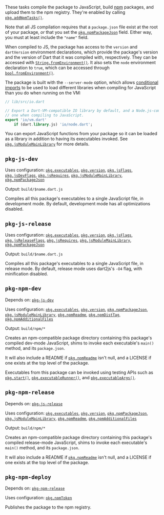 These tasks compile the package to JavaScript, build [npm][] packages, and
upload them to the npm registry. They're enabled by calling
[`pkg.addNpmTasks()`][].

[npm]: https://www.npmjs.com
[`pkg.addNpmTasks()`]: https://pub.dev/documentation/cli_pkg/latest/cli_pkg/addNpmTasks.html

Note that all JS compilation requires that a `package.json` file exist at the
root of your package, *or* that you set the [`pkg.npmPackageJson`][] field.
Either way, you must at least include the `"name"` field.

[`pkg.npmPackageJson`]: https://pub.dev/documentation/cli_pkg/latest/cli_pkg/npmPackageJson.html

When compiled to JS, the package has access to the `version` and `dartVersion`
environment declarations, which provide the package's version and the version of
Dart that it was compiled with, respectively. They can be accessed with
[`String.fromEnvironment()`][]. It also sets the `node` environment declaration
to `true`, which can be accessed through [`bool.fromEnvironment()`][].

[`String.fromEnvironment()`]: https://api.dartlang.org/stable/dart-core/String/String.fromEnvironment.html
[`bool.fromEnvironment()`]: https://api.dartlang.org/stable/dart-core/String/bool.fromEnvironment.html

The package is built with the `--server-mode` option, which allows [conditional
imports][] to be used to load different libraries when compiling for JavaScript
than you do when running on the VM:

[conditional imports]: https://github.com/dart-lang/site-www/issues/1569

```dart
// lib/src/io.dart

// Export a Dart-VM-compatible IO library by default, and a Node.js-compatible
// one when compiling to JavaScript.
export 'io/vm.dart' 
    if (dart.library.js) 'io/node.dart';
```

You can export JavaScript functions from your package so it can be loaded as a
library in addition to having its executables invoked. See
[`pkg.jsModuleMainLibrary`][] for more details.

[`pkg.jsModuleMainLibrary`]: https://pub.dev/documentation/cli_pkg/latest/cli_pkg/jsModuleMainLibrary.html

## `pkg-js-dev`

Uses configuration: [`pkg.executables`][], [`pkg.version`][], [`pkg.jsFlags`][],
[`pkg.jsDevFlags`][], [`pkg.jsRequires`][], [`pkg.jsModuleMainLibrary`][],
[`pkg.npmPackageJson`][]

[`pkg.executables`]: https://pub.dev/documentation/cli_pkg/latest/cli_pkg/executables.html
[`pkg.version`]: https://pub.dev/documentation/cli_pkg/latest/cli_pkg/version.html
[`pkg.jsFlags`]: https://pub.dev/documentation/cli_pkg/latest/cli_pkg/jsFlags.html
[`pkg.jsDevFlags`]: https://pub.dev/documentation/cli_pkg/latest/cli_pkg/jsDevFlags.html
[`pkg.jsRequires`]: https://pub.dev/documentation/cli_pkg/latest/cli_pkg/jsRequires.html

Output: `build/$name.dart.js`

Compiles all this package's executables to a single JavaScript file, in
development mode. By default, development mode has all optimizations disabled.

## `pkg-js-release`

Uses configuration: [`pkg.executables`][], [`pkg.version`][], [`pkg.jsFlags`][],
[`pkg.jsReleaseFlags`][], [`pkg.jsRequires`][], [`pkg.jsModuleMainLibrary`][],
[`pkg.npmPackageJson`][]

[`pkg.jsReleaseFlags`]: https://pub.dev/documentation/cli_pkg/latest/cli_pkg/jsReleaseFlags.html

Output: `build/$name.dart.js`

Compiles all this package's executables to a single JavaScript file, in release
mode. By default, release mode uses dart2js's `-O4` flag, with minification
disabled.

## `pkg-npm-dev`

Depends on: [`pkg-js-dev`][]

[`pkg-js-dev`]: #pkg-js-dev

Uses configuration: [`pkg.executables`][], [`pkg.version`][], [`pkg.npmPackageJson`][], [`pkg.jsModuleMainLibrary`][], [`pkg.npmReadme`][], [`pkg.npmDistTag`][], [`pkg.npmAdditionalFiles`]

[`pkg.npmReadme`]: https://pub.dev/documentation/cli_pkg/latest/cli_pkg/npmReadme.html
[`pkg.npmDistTag`]: https://pub.dev/documentation/cli_pkg/latest/cli_pkg/npmDistTag.html
[`pkg.npmAdditionalFiles`]: https://pub.dev/documentation/cli_pkg/latest/cli_pkg/npmAdditionalFilesTag.html

Output: `build/npm/*`

Creates an npm-compatible package directory containing this package's compiled
dev-mode JavaScript, shims to invoke each executable's `main()` method, and its
`package.json`.

It will also include a README if [`pkg.npmReadme`][] isn't null, and a LICENSE
if one exists at the top level of the package.

Executables from this package can be invoked using testing APIs such as
[`pkg.start()`][], [`pkg.executableRunner()`][], and [`pkg.executableArgs()`][].

[`pkg.start()`]: https://pub.dev/documentation/cli_pkg/latest/testing/version.html
[`pkg.executableRunner()`]: https://pub.dev/documentation/cli_pkg/latest/testing/executableRunner.html
[`pkg.executableArgs()`]: https://pub.dev/documentation/cli_pkg/latest/testing/executableArgs.html

## `pkg-npm-release`

Depends on: [`pkg-js-release`][]

[`pkg-js-release`]: #pkg-js-release

Uses configuration: [`pkg.executables`][], [`pkg.version`][], [`pkg.npmPackageJson`][], [`pkg.jsModuleMainLibrary`][], [`pkg.npmReadme`][], [`pkg.npmAdditionalFiles`]

Output: `build/npm/*`

Creates an npm-compatible package directory containing this package's compiled
release-mode JavaScript, shims to invoke each executable's `main()` method, and
its `package.json`.

It will also include a README if [`pkg.npmReadme`][] isn't null, and a LICENSE
if one exists at the top level of the package.

## `pkg-npm-deploy`

Depends on: [`pkg-npm-release`][]

[`pkg-npm-release`]: #pkg-npm-release

Uses configuration: [`pkg.npmToken`][]

[`pkg.npmToken`]: https://pub.dev/documentation/cli_pkg/latest/cli_pkg/npmToken.html

Publishes the package to the npm registry.
